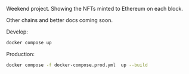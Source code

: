 Weekend project. Showing the NFTs minted to Ethereum on each block.

Other chains and better docs coming soon.

Develop:

```bash
docker compose up
```

Production:

```bash
docker compose -f docker-compose.prod.yml  up --build
```

